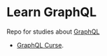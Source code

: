 # Learn GraphQL
Repo for studies about [GraphQL](https://graphql.org/)

* [GraphQL Curse](https://github.com/robsonoduarte/learn-graphql/tree/master/graphql-curse).
